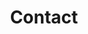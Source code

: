 ---
title: "Contact"
description: "desc"
layout: contact
slug: nous-joindre
titre: "Nous joindre"
services:
  - Choisissez votre service
  - Neuropsychologie
  - Psychologie
  - Thérapie familiale
  - Psychoéducation
  - Évaluation TSA
  - Autres
heures: "Lundi au vendredi 8h à 19h"
image:
---